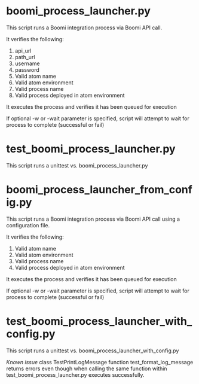 # boomi_process_launcher.py
This script runs a Boomi integration process via Boomi API call.

It verifies the following:
1. api_url
2. path_url
3. username
4. password
5. Valid atom name
6. Valid atom environment
7. Valid process name
8. Valid process deployed in atom environment

It executes the process and verifies it has been queued for execution

If optional -w or -wait parameter is specified, script will attempt to wait for process to complete (successful or fail)

# test_boomi_process_launcher.py
This script runs a unittest vs. boomi_process_launcher.py

# boomi_process_launcher_from_config.py
This script runs a Boomi integration process via Boomi API call using a configuration file.

It verifies the following:
1. Valid atom name
2. Valid atom environment
3. Valid process name
4. Valid process deployed in atom environment

It executes the process and verifies it has been queued for execution

If optional -w or -wait parameter is specified, script will attempt to wait for process to complete (successful or fail)

# test_boomi_process_launcher_with_config.py
This script runs a unittest vs. boomi_process_launcher_with_config.py

*Known issue*
class TestPrintLogMessage function test_format_log_message returns errors even though when calling the same function within test_boomi_process_launcher.py executes successfully.
